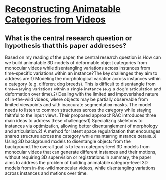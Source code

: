 # [Reconstructing Animatable Categories from Videos](https://arxiv.org/abs/2305.06351)

## What is the central research question or hypothesis that this paper addresses?

Based on my reading of the paper, the central research question is:How can we build animatable 3D models of deformable object categories from monocular videos while disentangling variations across instances from time-specific variations within an instance?The key challenges they aim to address are:1) Modeling the morphological variation across instances within a category (e.g. different dog breeds). This is difficult to disentangle from time-varying variations within a single instance (e.g. a dog's articulation and deformation over time).2) Dealing with the limited and impoverished nature of in-the-wild videos, where objects may be partially observable from limited viewpoints and with inaccurate segmentation masks. The model needs to listen to common structures across the category while staying faithful to the input views. Their proposed approach RAC introduces three main ideas to address these challenges:1) Specializing skeletons to instances via optimization, allowing better disentanglement of morphology and articulation.2) A method for latent space regularization that encourages shared structure across the category while maintaining instance details.3) Using 3D background models to disentangle objects from the background.The overall goal is to learn category-level 3D models from monocular videos that can generate different instances and their motions, without requiring 3D supervision or registrations.In summary, the paper aims to address the problem of building animatable category-level 3D models from in-the-wild monocular videos, while disentangling variations across instances and motions over time.
